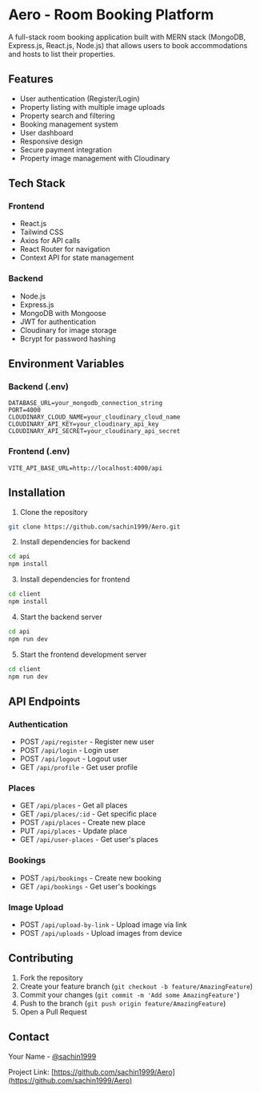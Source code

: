 # Aero - Room Booking Platform

A full-stack room booking application built with MERN stack (MongoDB, Express.js, React.js, Node.js) that allows users to book accommodations and hosts to list their properties.

## Features

- User authentication (Register/Login)
- Property listing with multiple image uploads
- Property search and filtering
- Booking management system
- User dashboard
- Responsive design
- Secure payment integration
- Property image management with Cloudinary

## Tech Stack

### Frontend
- React.js
- Tailwind CSS
- Axios for API calls
- React Router for navigation
- Context API for state management

### Backend
- Node.js
- Express.js
- MongoDB with Mongoose
- JWT for authentication
- Cloudinary for image storage
- Bcrypt for password hashing

## Environment Variables

### Backend (.env)
```
DATABASE_URL=your_mongodb_connection_string
PORT=4000
CLOUDINARY_CLOUD_NAME=your_cloudinary_cloud_name
CLOUDINARY_API_KEY=your_cloudinary_api_key
CLOUDINARY_API_SECRET=your_cloudinary_api_secret
```

### Frontend (.env)
```
VITE_API_BASE_URL=http://localhost:4000/api
```

## Installation

1. Clone the repository
```bash
git clone https://github.com/sachin1999/Aero.git
```

2. Install dependencies for backend
```bash
cd api
npm install
```

3. Install dependencies for frontend
```bash
cd client
npm install
```

4. Start the backend server
```bash
cd api
npm run dev
```

5. Start the frontend development server
```bash
cd client
npm run dev
```

## API Endpoints

### Authentication
- POST `/api/register` - Register new user
- POST `/api/login` - Login user
- POST `/api/logout` - Logout user
- GET `/api/profile` - Get user profile

### Places
- GET `/api/places` - Get all places
- GET `/api/places/:id` - Get specific place
- POST `/api/places` - Create new place
- PUT `/api/places` - Update place
- GET `/api/user-places` - Get user's places

### Bookings
- POST `/api/bookings` - Create new booking
- GET `/api/bookings` - Get user's bookings

### Image Upload
- POST `/api/upload-by-link` - Upload image via link
- POST `/api/uploads` - Upload images from device

## Contributing

1. Fork the repository
2. Create your feature branch (`git checkout -b feature/AmazingFeature`)
3. Commit your changes (`git commit -m 'Add some AmazingFeature'`)
4. Push to the branch (`git push origin feature/AmazingFeature`)
5. Open a Pull Request



## Contact

Your Name - [@sachin1999](https://github.com/sachin1999)

Project Link: [https://github.com/sachin1999/Aero](https://github.com/sachin1999/Aero)
